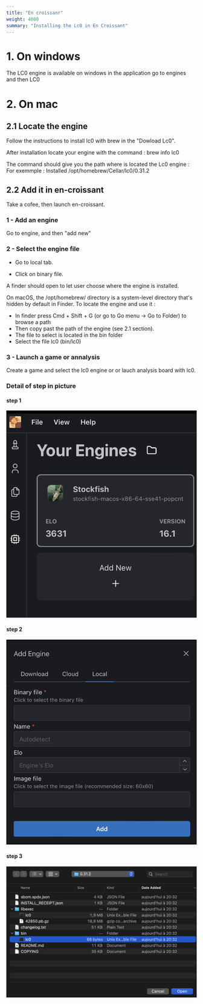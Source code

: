 ```yaml
---
title: "En croissanr"
weight: 4000
summary: "Installing the Lc0 in En Croissant"
---
```


# 1. On windows
The LC0 engine is available on windows in the application go to engines and then LC0

# 2. On mac
## 2.1 Locate the engine
Follow the instructions to install lc0 with brew in the "Dowload Lc0".

After installation locate your engine with the command : 
brew info lc0

The command should give you the path where is located the Lc0 engine :
For exemmple :
Installed
/opt/homebrew/Cellar/lc0/0.31.2

## 2.2 Add it in en-croissant

Take a cofee, then launch en-croissant.
### 1 - Add an engine
Go to engine, and then "add new"

### 2 - Select the engine file

- Go to local tab.

- Click on binary file.  
  
A finder should open to let user choose where the engine is installed.
  
On macOS, the /opt/homebrew/ directory is a system-level directory that's hidden by default in Finder.
To locate the engine and use it :
- In finder press Cmd + Shift + G (or go to Go menu → Go to Folder) to browse a path
- Then copy past the path of the engine (see 2.1 section).
- The file to select is located in the bin folder
- Select the file lc0 (bin/lc0)

### 3 - Launch a game or annalysis
Create a game and select the lc0 engine or or lauch analysis board with lc0.

### Detail of step in picture

#### step 1
![picture of the engine section location in en croissant located on the botton of the left bar menu](step010.png "Location of the engine menu")
 #### step 2
![picture of the engine section location in en croissant located on the botton of the left bar menu](step020.png "Location of the engine menu")
#### step 3
![picture of the engine section location in en croissant located on the botton of the left bar menu](step030.png "Location of the engine menu")